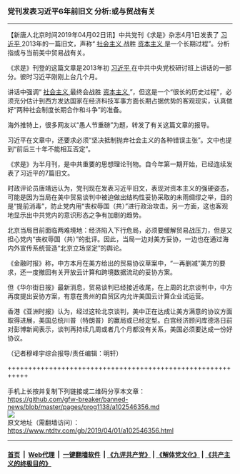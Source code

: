 ### 党刊发表习近平6年前旧文 分析:或与贸战有关
------------------------

<div class="post_content" itemprop="articleBody">
 <p>
  【新唐人北京时间2019年04月02日讯】中共党刊《求是》杂志4月1日发表了
  <a href="https://www.ntdtv.com/gb/习近平.htm">
   习近平
  </a>
  2013年的一篇旧文，声称“
  <a href="https://www.ntdtv.com/gb/社会主义.htm">
   社会主义
  </a>
  战胜
  <a href="https://www.ntdtv.com/gb/资本主义.htm">
   资本主义
  </a>
  是一个长期过程”。分析指或与当前美中贸易战有关。
 </p>
 <p>
  《求是》刊登的这篇文章是2013年初
  <a href="https://www.ntdtv.com/gb/习近平.htm">
   习近平
  </a>
  在中共中央党校研讨班上讲话的一部分。彼时习近平刚刚上台几个月。
 </p>
 <p>
  讲话中强调“
  <a href="https://www.ntdtv.com/gb/社会主义.htm">
   社会主义
  </a>
  最终会战胜
  <a href="https://www.ntdtv.com/gb/资本主义.htm">
   资本主义
  </a>
  ”，但这是一个“很长的历史过程”，必须充分估计到西方发达国家在经济科技军事方面长期占据优势的客观现实，认真做好“两种社会制度长期合作和斗争”的准备。
 </p>
 <p>
  海外推特上，很多网友以“愚人节重磅”为题，转发了有关这篇文章的报导。
 </p>
 <p>
  习近平在文章中，还要求必须“坚决抵制抛弃社会主义的各种错误主张”。文中也提到“前后三十年不能相互否定”。
 </p>
 <p>
  《求是》为半月刊，是中共重要的思想理论刊物。自今年第一期开始，已经连续发表了习近平的7篇旧文。
 </p>
 <p>
  时政评论员唐靖远认为，党刊现在发表习近平旧文，表现对资本主义的强硬姿态，可能是因为当局在美中贸易谈判中被迫做出结构性妥协采取的未雨绸缪之举，目的是“提前消毒”，防止党内用“丧权辱国（共）”进行政治攻击。另一方面，这也客观地显示出中共党内的意识形态之争有加剧的趋势。
 </p>
 <p>
  北京当局目前面临两难境地：经济陷入下行危局，必须要缓解贸易战压力，但是又担心党内“丧权辱国（共）”的批评。因此，当局一边对美方妥协，一边也在通过海内外宣传系统营造“北京立场坚定”的舆论。
 </p>
 <p>
  《金融时报》称，中方本月在美方给出的贸易协议草案中，“一再删减”美方的要求，还一度撤回有关开放云计算和跨境数据流动的妥协方案。
 </p>
 <p>
  但《华尔街日报》最新消息，贸易谈判已经接近收尾，在上周的北京谈判中，中方再度提出妥协方案，有意在贵州的自贸区内允许美国云计算企业试运营。
 </p>
 <p>
  香港《亚洲时报》认为，经过这轮北京谈判，美中正在达成让美方满意的协议方面取得进展，美国总统川普（特朗普）的赢局或已经定型。白宫经济顾问库德洛日前对彭博新闻表示，谈判再持续几周或者几个月都没有关系，美国必须要达成一份好协议。
 </p>
 <p>
  （记者穆峰宇综合报导/责任编辑：明轩）
 </p>
 <div class="single_ad">
 </div>
</div>

+++++++++++++++++++++++++++++++++++++++++++++++++++++++++++<br/><br/>
手机上长按并复制下列链接或二维码分享本文章：<br/>
https://github.com/gfw-breaker/banned-news/blob/master/pages/prog1138/a102546356.md <br/>
<a href='https://github.com/gfw-breaker/banned-news/blob/master/pages/prog1138/a102546356.md'><img src='https://github.com/gfw-breaker/banned-news/blob/master/pages/prog1138/a102546356.md.png'/></a> <br/>
原文地址（需翻墙访问）：https://www.ntdtv.com/gb/2019/04/01/a102546356.html


------------------------
#### [首页](https://github.com/gfw-breaker/banned-news/blob/master/README.md) &nbsp;|&nbsp; [Web代理](https://github.com/labour-camp/helloworld) &nbsp;|&nbsp; [一键翻墙软件](https://github.com/gfw-breaker/nogfw/blob/master/README.md) &nbsp;| [《九评共产党》](https://github.com/gfw-breaker/9ping.md/blob/master/README.md#九评之一评共产党是什么) | [《解体党文化》](https://github.com/gfw-breaker/jtdwh.md/blob/master/README.md) | [《共产主义的终极目的》](https://github.com/gfw-breaker/gczydzjmd.md/blob/master/README.md)

